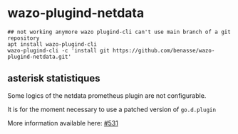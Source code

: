 # wazo-plugind-netdata
```
## not working anymore wazo plugind-cli can't use main branch of a git repository
apt install wazo-plugind-cli
wazo-plugind-cli -c 'install git https://github.com/benasse/wazo-plugind-netdata.git'
```
## asterisk statistiques
Some logics of the netdata prometheus plugin are not configurable.

It is for the moment necessary to use a patched version of `go.d.plugin`

More information available here: [#531](https://github.com/netdata/go.d.plugin/issues/531)
